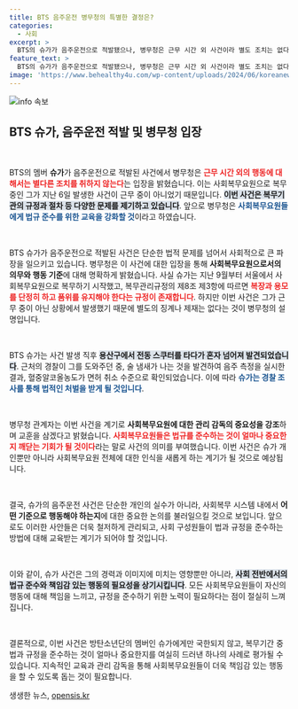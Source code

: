 ```yaml
---
title: BTS 음주운전 병무청의 특별한 결정은?
categories:
  - 사회
excerpt: >
  BTS의 슈가가 음주운전으로 적발됐으나, 병무청은 근무 시간 외 사건이라 별도 조치는 없다고 밝혔습니다. 슈가는 서울에서 사회복무를 이행 중이며, 향후 법규 준수를 위한 교육을 강화할 예정입니다.
feature_text: >
  BTS의 슈가가 음주운전으로 적발됐으나, 병무청은 근무 시간 외 사건이라 별도 조치는 없다고 밝혔습니다. 슈가는 서울에서 사회복무를 이행 중이며, 향후 법규 준수를 위한 교육을 강화할 예정입니다.
image: 'https://www.behealthy4u.com/wp-content/uploads/2024/06/koreanews.jpg'
---
```


<p><img src="https://www.behealthy4u.com/wp-content/uploads/2024/06/koreanews.jpg" alt="info 속보" /></p>

<h2 data-ke-size="size26">BTS 슈가, 음주운전 적발 및 병무청 입장</h2>

<p data-ke-size="size16">&nbsp;</p>

<p>BTS의 멤버 <b>슈가</b>가 음주운전으로 적발된 사건에서 병무청은 <b><span style="color: #ee2323;">근무 시간 외의 행동에 대해서는 별다른 조치를 취하지 않는다</span></b>는 입장을 밝혔습니다. 이는 사회복무요원으로 복무 중인 그가 지난 6일 발생한 사건이 근무 중이 아니었기 때문입니다. <b><span style="background-color: #21538527;">이번 사건은 복무기관의 규정과 절차 등 다양한 문제를 제기하고 있습니다</span></b>. 앞으로 병무청은 <b><span style="color: #1a5490;">사회복무요원들에게 법규 준수를 위한 교육을 강화할 것</span></b>이라고 하였습니다.</p>

<p data-ke-size="size16">&nbsp;</p>

<p>BTS 슈가가 음주운전으로 적발된 사건은 단순한 법적 문제를 넘어서 사회적으로 큰 파장을 일으키고 있습니다. 병무청은 이 사건에 대한 입장을 통해 <b>사회복무요원으로서의 의무와 행동 기준</b>에 대해 명확하게 밝혔습니다. 사실 슈가는 지난 9월부터 서울에서 사회복무요원으로 복무하기 시작했고, 복무관리규정의 제8조 제3항에 따르면 <b><span style="color: #ee2323;">복장과 용모를 단정히 하고 품위를 유지해야 한다는 규정이 존재합니다</span></b>. 하지만 이번 사건은 그가 근무 중이 아닌 상황에서 발생했기 때문에 별도의 징계나 제재는 없다는 것이 병무청의 설명입니다.</p>

<p data-ke-size="size16">&nbsp;</p>

<p>BTS 슈가는 사건 발생 직후 <b><span style="background-color: #21538527;">용산구에서 전동 스쿠터를 타다가 혼자 넘어져 발견되었습니다</span></b>. 근처의 경찰이 그를 도와주던 중, 술 냄새가 나는 것을 발견하여 음주 측정을 실시한 결과, 혈중알코올농도가 면허 취소 수준으로 확인되었습니다. 이에 따라 <b><span style="color: #1a5490;">슈가는 경찰 조사를 통해 법적인 처벌을 받게 될 것입니다</span></b>.</p>

<p data-ke-size="size16">&nbsp;</p>

<p>병무청 관계자는 이번 사건을 계기로 <b>사회복무요원에 대한 관리 감독의 중요성을 강조</b>하며 교훈을 삼겠다고 밝혔습니다. <b><span style="color: #ee2323;">사회복무요원들은 법규를 준수하는 것이 얼마나 중요한지 깨닫는 기회가 될 것이다</span></b>라는 말로 사건의 의미를 부여했습니다. 이번 사건은 슈가 개인뿐만 아니라 사회복무요원 전체에 대한 인식을 새롭게 하는 계기가 될 것으로 예상됩니다.</p>

<p data-ke-size="size16">&nbsp;</p>

<p>결국, 슈가의 음주운전 사건은 단순한 개인의 실수가 아니라, 사회복무 시스템 내에서 <b>어떤 기준으로 행동해야 하는지</b>에 대한 중요한 논의를 불러일으킬 것으로 보입니다. 앞으로도 이러한 사안들은 더욱 철저하게 관리되고, 사회 구성원들이 법과 규정을 준수하는 방법에 대해 교육받는 계기가 되어야 할 것입니다. </p>

<p data-ke-size="size16">&nbsp;</p>

<p>이와 같이, 슈가 사건은 그의 경력과 이미지에 미치는 영향뿐만 아니라, <b><span style="background-color: #21538527;">사회 전반에서의 법규 준수와 책임감 있는 행동의 필요성을 상기시킵니다</span></b>. 모든 사회복무요원들이 자신의 행동에 대해 책임을 느끼고, 규정을 준수하기 위한 노력이 필요하다는 점이 절실히 느껴집니다.</p>

<p data-ke-size="size16">&nbsp;</p>

<p>결론적으로, 이번 사건은 방탄소년단의 멤버인 슈가에게만 국한되지 않고, 복무기간 중 법과 규정을 준수하는 것이 얼마나 중요한지를 여실히 드러낸 하나의 사례로 평가될 수 있습니다. 지속적인 교육과 관리 감독을 통해 사회복무요원들이 더욱 책임감 있는 행동을 할 수 있도록 돕는 것이 필요합니다.</p>
생생한 뉴스, <a href="https://opensis.kr" rel="dofollow">opensis.kr</a>


